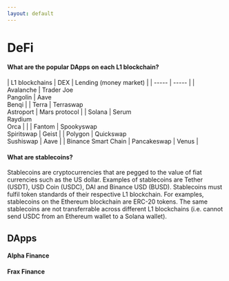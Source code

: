 ```yaml
---
layout: default
---
```

# DeFi

#### What are the popular DApps on each L1 blockchain?

| L1 blockchains | DEX | Lending (money market) |
| ----- | ----- |
| Avalanche | Trader Joe <br> Pangolin | Aave <br> Benqi |
| Terra | Terraswap <br> Astroport | Mars protocol |
| Solana | Serum <br> Raydium <br> Orca | |
| Fantom | Spookyswap <br> Spiritswap | Geist |
| Polygon | Quickswap <br> Sushiswap | Aave |
| Binance Smart Chain | Pancakeswap | Venus |

#### What are stablecoins?
Stablecoins are cryptocurrencies that are pegged to the value of fiat currencies such as the US dollar. Examples of stablecoins are Tether (USDT), USD Coin (USDC), DAI and Binance USD (BUSD). Stablecoins must fulfil token standards of their respective L1 blockchain. For examples, stablecoins on the Ethereum blockchain are ERC-20 tokens. The same stablecoins are not transferrable across different L1 blockchains (i.e. cannot send USDC from an Ethereum wallet to a Solana wallet).

## DApps

#### Alpha Finance

#### Frax Finance
